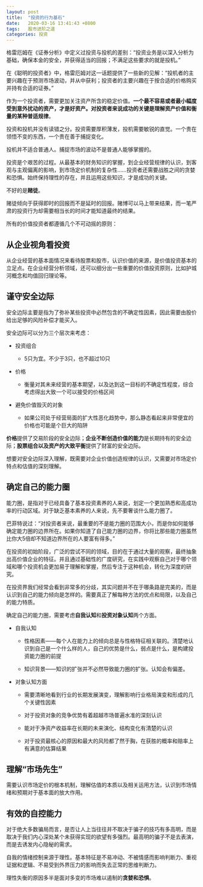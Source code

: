 ```yaml
---
layout: post
title:  "投资的行为基石"
date:   2020-03-16 13:41:43 +0800
tags:   股市进阶之道
categories: 投资
---
```


格雷厄姆在《证券分析》中定义过投资与投机的差别：“投资业务是以深入分析为基础，确保本金的安全，并获得适当的回报；不满足这些要求的就是投机。”

在《聪明的投资者》中，格雷厄姆对这一话题提供了一些新的见解：“投机者的主要兴趣在于预测市场波动，并从中获利；投资者的主要兴趣在于按合适的价格购买并持有合适的证券。”

作为一个投资者，需要更加关注资产所含的稳定价值。**一个最不容易或者最小幅度受到意外扰动的资产，才是好资产。**对投资者来说成功的关键是**理解资产价值和衡量的某种普适规律**。

投资和投机并没有读错之分。投资需要厚积薄发，投机需要敏锐的直觉。一个贵在领悟不变的东西，一个贵在善于捕捉变化。

投机并不适合普通人。捕捉市场的波动不是普通人能够掌握的。

投资是个艰苦的过程。从最基本的财务知识的掌握，到企业经营规律的认识，到客观与主观偏离的影响，到市场定价机制的复杂性……投资者还需要战胜之间的贪婪和恐惧。始终保持理性的存在，并且运用这些知识，才是成功的关键。

不好的是**赌徒**。

赌徒倾向于获得即时的回报而不是延时的回报。赌博可以马上带来结果，而一笔严肃的投资行为却需要相当长的时间才能知道最终的结果。

所有的价值投资者都遵循几个不可动摇的原则：

## 从企业视角看投资

从企业经营的基本面情况来看待股票和股市，认识价值的来源，是价值投资基本的立足点。在企业经营分析领域，还可以细分出一些重要的价值投资原则，比如护城河概念和均值回归理论等。

## 谨守安全边际

安全边际主要是指为了弥补某些投资中必然包含的不确定性因素，因此需要由股价给出足够的风险补偿才能买入。

安全边际可以分为三个层次来考虑：

+ 投资组合
   + 5只为宜。不少于3只，也不超过10只 &nbsp;

+ 价格
   + 衡量对其未来经营的基本期望，以及达到这一目标的不确定性程度，综合考虑得出大致一个可以接受的价格区间<br/> 
  
+ 避免价值毁灭的对象
   + 如果公司处于经营局面的扩大性恶化趋势中，那么静态看起来非常便宜的价格也可能是个巨大的陷阱

**价格**提供了交易阶段的安全边际；**企业不断创造价值的能力**是长期持有的安全边际；**股票组合以及资产的大致平衡**提供了财富的安全边际。

想要对安全边际深入理解，既需要对企业价值创造规律的认识，又需要对市场定价特点和估值的深刻理解。

## 确定自己的能力圈

能力圈，是指对于已经具备了基本投资素养的人来说，划定一个更加熟悉和高成功率的行动区域。对于缺乏基本素养的人来说，先不要奢谈什么能力圈了。

巴菲特说过：“对投资者来说，最重要的不是能力圈的范围大小，而是你如何能够确定能力圈的边界所在。如果你知道了自己能力圈的边界，你将比那些能力圈虽然比你大5倍却不知道边界所在的人要富有得多。”

在投资的初始阶段，广泛的尝试不同的领域，目的在于通过大量的观察，最终抽象出高价值企业的特征。并且通过基础性的广度研究，在实践中观察自己对于哪个领域和哪个投资机会更加易于理解和掌握，然后专注于这种机会，转化为深度的研究。

在投资界我们经常会看到非常多的分歧，其实问题并不在于哪条路是完美的，而是认识到自己的能力倾向是怎样的。需要真正了解每种方法的优点和局限，以及自己的能力特质。

确定自己的能力圈，需要考虑**自我认知**和**投资对象认知**两个方面。

+ 自我认知

   + 性格因素——每个人在能力上的倾向总是与性格特征相关联的。清楚地认识到自己是一个什么样的人，自己的优势是什么，弱点是什么，是构建投资能力圈的前提

   + 知识背景——知识的扩张并不必然导致能力圈的扩张。认知会有偏差。

+ 对象认知方面

   + 需要清晰地看到行业的长期发展演变，理解影响行业格局演变和形成的几个关键性因素

   + 对于投资对象的竞争优势有着超越市场普遍水准的深刻认识

   + 能对于净资产收益率在长期的未来演化、结构变化有清楚的认识

   + 对于投资最核心的原因和最大的风险都了然于胸，在获胜的概率和赔率上有满意的估算结果


## 理解“市场先生”

需要认识市场定价的根本机制，理解估值的本质以及相关运用方法，认识到市场情绪和预期对于基本面的放大作用。

## 有效的自控能力

对于绝大多数骗局而言，是否让人上当往往并不取决于骗子的技巧有多高明，而是取决于我们内心深处某个未获得实现的欲望有多强烈。最高明的骗子不是去表演，而是去诱发内心隐秘的需求。

自我的情绪控制来源于理性。基本特征是不易冲动、不被情感而影响判断力、重视证据和逻辑、不易受到外界压力的影响而失去正常的思维判断力。

理性失衡的原因多半是面对多变的市场难以遏制的**贪婪和恐惧**。

